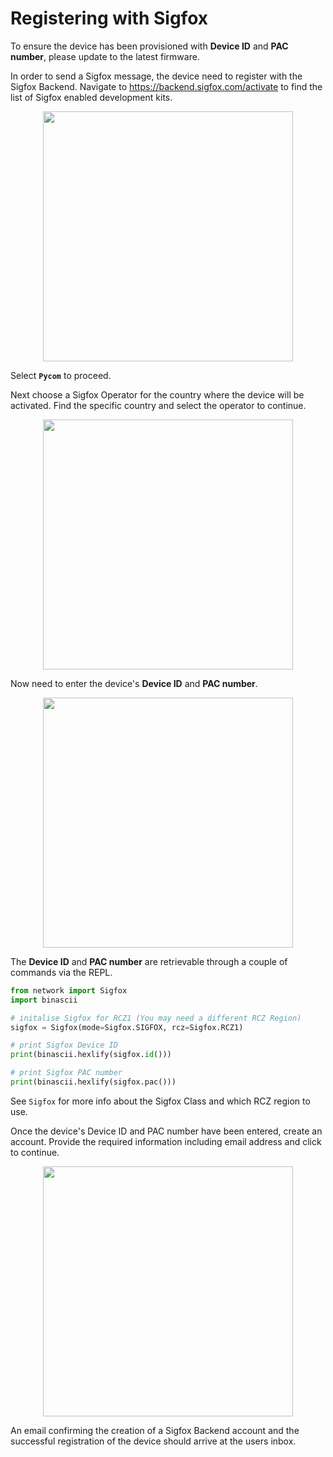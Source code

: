 # Registering with Sigfox
To ensure the device has been provisioned with **Device ID** and **PAC number**, please update to the latest firmware.

In order to send a Sigfox message, the device need to register with the Sigfox Backend. Navigate to https://backend.sigfox.com/activate to find the list of Sigfox enabled development kits.

<p align="center"><img src ="../../../img/sigfox-backend-1.png" width="400"></p>

Select **`Pycom`** to proceed.

Next choose a Sigfox Operator for the country where the device will be activated. Find the specific country and select the operator to continue.

<p align="center"><img src ="../../../img/sigfox-backend-2.png" width="400"></p>

Now need to enter the device's **Device ID** and **PAC number**.

<p align="center"><img src ="../../../img/sigfox-backend-3.png" width="400"></p>

The **Device ID** and **PAC number** are retrievable through a couple of commands via the REPL.

```python
from network import Sigfox
import binascii

# initalise Sigfox for RCZ1 (You may need a different RCZ Region)
sigfox = Sigfox(mode=Sigfox.SIGFOX, rcz=Sigfox.RCZ1)

# print Sigfox Device ID
print(binascii.hexlify(sigfox.id()))

# print Sigfox PAC number
print(binascii.hexlify(sigfox.pac()))
```

See `Sigfox` for more info about the Sigfox Class and which RCZ region to use.

Once the device's Device ID and PAC number have been entered, create an account. Provide the required information including email address and click to continue.

<p align="center"><img src ="../../../img/sigfox-backend-4.png" width="400"></p>

An email confirming the creation of a Sigfox Backend account and the successful registration of the device should arrive at the users inbox.
